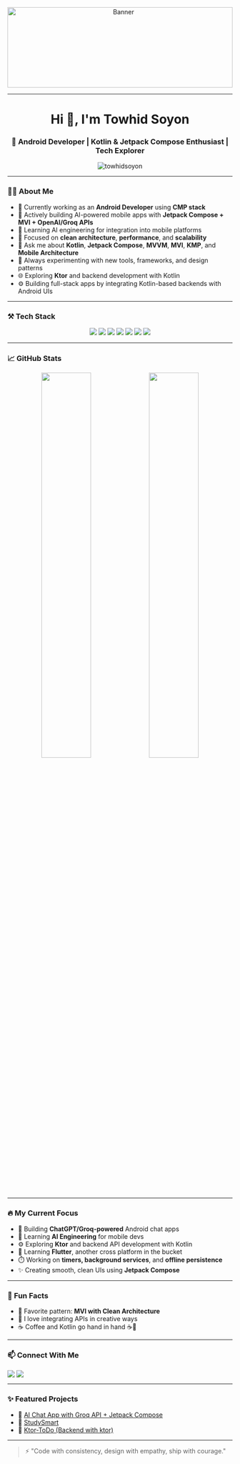 <!-- Profile Header -->
<p align="center">
  <img src="https://raw.githubusercontent.com/towhidSoyon/towhidSoyon/main/banner.png" alt="Banner" width="100%" height="180" />
</p>

---
<h1 align="center">Hi 👋, I'm Towhid Soyon</h1>
<h3 align="center">🚀 Android Developer | Kotlin & Jetpack Compose Enthusiast | Tech Explorer</h3>

<p align="center">
  <img src="https://komarev.com/ghpvc/?username=towhidsoyon&label=Profile%20views&color=0e75b6&style=flat" alt="towhidsoyon" />
</p>

---

### 🧑‍💻 About Me

- 💼 Currently working as an **Android Developer** using **CMP stack**
- 🔭 Actively building AI-powered mobile apps with **Jetpack Compose + MVI + OpenAI/Groq APIs**
- 🌱 Learning AI engineering for integration into mobile platforms
- 📱 Focused on **clean architecture**, **performance**, and **scalability**
- 💬 Ask me about **Kotlin**, **Jetpack Compose**, **MVVM**, **MVI**, **KMP**, and **Mobile Architecture**
- 🧠 Always experimenting with new tools, frameworks, and design patterns
- 🌐 Exploring **Ktor** and backend development with Kotlin
- ⚙️ Building full-stack apps by integrating Kotlin-based backends with Android UIs


---

### ⚒️ Tech Stack

<p align="center">
  <img src="https://img.shields.io/badge/Kotlin-7F52FF?style=for-the-badge&logo=kotlin&logoColor=white"/>
  <img src="https://img.shields.io/badge/Jetpack%20Compose-4285F4?style=for-the-badge&logo=android&logoColor=white"/>
  <img src="https://img.shields.io/badge/MVI-5C2D91?style=for-the-badge"/>
  <img src="https://img.shields.io/badge/OpenAI-412991?style=for-the-badge&logo=openai&logoColor=white"/>
  <img src="https://img.shields.io/badge/Groq%20API-ff005c?style=for-the-badge"/>
  <img src="https://img.shields.io/badge/Android%20Studio-3DDC84?style=for-the-badge&logo=androidstudio&logoColor=white"/>
  <img src="https://img.shields.io/badge/Firebase-ffca28?style=for-the-badge&logo=firebase&logoColor=black"/>
</p>

---

### 📈 GitHub Stats

<p align="center">
  <img src="https://github-readme-stats.vercel.app/api?username=towhidsoyon&show_icons=true&theme=tokyonight" width="47%"/>
  <img src="https://github-readme-streak-stats.herokuapp.com/?user=towhidsoyon&theme=tokyonight" width="47%"/>
</p>

---

### 🔥 My Current Focus

- 📲 Building **ChatGPT/Groq-powered** Android chat apps
- 🧠 Learning **AI Engineering** for mobile devs
- ⚙️ Exploring **Ktor** and backend API development with Kotlin
- 🧠 Learning **Flutter**, another cross platform in the bucket
- ⏱️ Working on **timers, background services**, and **offline persistence**
- ✨ Creating smooth, clean UIs using **Jetpack Compose**

---

### 🧩 Fun Facts

- 🎯 Favorite pattern: **MVI with Clean Architecture**
- 🔌 I love integrating APIs in creative ways
- ☕ Coffee and Kotlin go hand in hand ☕🧠

---

### 📫 Connect With Me

<p align="left">
  <a href="https://www.linkedin.com/in/towhid-soyon/" target="blank"><img align="center" src="https://img.shields.io/badge/LinkedIn-0077B5?style=for-the-badge&logo=linkedin&logoColor=white" /></a>
  <a href="mailto:towhidofficial692@gmail.com"><img align="center" src="https://img.shields.io/badge/Gmail-D14836?style=for-the-badge&logo=gmail&logoColor=white" /></a>
</p>

---

### ✨ Featured Projects

- 🔹 [AI Chat App with Groq API + Jetpack Compose]([https://github.com/towhidSoyon/your-chat-app-repo](https://github.com/towhidSoyon/GroqApp))
- 🔹 [StudySmart](https://github.com/towhidSoyon/neptune-mobile-app](https://github.com/towhidSoyon/StudySmart))
- 🔹 [Ktor-ToDo (Backend with ktor)]([https://github.com/towhidSoyon/your-cmp-demo-repo](https://github.com/towhidSoyon/ktor-ToDo))

---

> ⚡ "Code with consistency, design with empathy, ship with courage."
